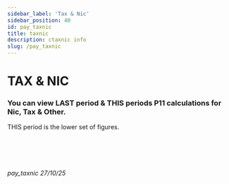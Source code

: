 ```yaml
---
sidebar_label: 'Tax & Nic'
sidebar_position: 40
id: pay_taxnic
title: taxnic
description: ctaxnic info
slug: /pay_taxnic
---
```


# TAX & NIC

### You can view LAST period & THIS periods P11 calculations for Nic, Tax & Other.

THIS period is the lower set of figures.
<br/>
<br/>
<br/>
<br/>
<br/>
###### pay_taxnic 27/10/25
